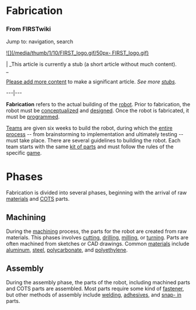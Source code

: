 
# Fabrication

### From FIRSTwiki

Jump to: navigation, search

[![](/media/thumb/1/10/FIRST_logo.gif/50px-
FIRST_logo.gif)](Image:FIRST_logo.gif "" )

|  _This article is currently a stub (a short article without much content).  
_

[Please add more
content](http://www.firstwiki.net/index.php?title=Fabrication&action=edit
"http://www.firstwiki.net/index.php?title=Fabrication&action=edit" ) to make a
significant article. _See more [stubs](Special:Shortpages
"Special:Shortpages" )._  
  
---|---  
  
  
**Fabrication** refers to the actual building of the [robot](Robot "Robot" ). Prior to fabrication, the robot must be [conceptualized](/index.php?title=Analyzing_the_game&action=edit "Analyzing the game" ) and [designed](/index.php?title=Designing_the_robot&action=edit "Designing the robot" ). Once the robot is fabricated, it must be [programmed](Programming "Programming" ). 

[Teams](FIRST_Robotics_Team "FIRST Robotics Team" ) are given six
weeks to build the robot, during which the [entire
process](/index.php?title=Entire_process&action=edit "Entire process" ) \--
from brainstorming to implementation and ultimately testing -- must take
place. There are several guidelines to building the robot. Each team starts
with the same [kit of parts](Kit_of_parts "Kit of parts" ) and must
follow the rules of the specific [game](FRC_Games "FRC Games" ).


# Phases

Fabrication is divided into several phases, beginning with the arrival of raw
[materials](/index.php?title=Materials&action=edit "Materials" ) and
[COTS](/index.php?title=COTS&action=edit "COTS" ) parts.


## Machining

During the [machining](/index.php?title=Machining&action=edit "Machining" )
process, the parts for the robot are created from raw materials. This phases
involves [cutting](/index.php?title=Cutting&action=edit "Cutting" ),
[drilling](/index.php?title=Drilling&action=edit "Drilling" ),
[milling](Mill "Mill" ), or [turning](Lathe "Lathe" ).
Parts are often machined from sketches or CAD drawings. Common
[materials](/index.php?title=Materials&action=edit "Materials" ) include
[aluminum](Aluminum "Aluminum" ), [steel](Steel "Steel"
), [polycarbonate](Polycarbonate "Polycarbonate" ), and
[polyethylene](/index.php?title=Polyethylene&action=edit "Polyethylene" ).


## Assembly

During the assembly phase, the parts of the robot, including machined parts
and COTS parts are assembled. Most parts require some kind of
[fastener](/index.php?title=Fasteners&action=edit "Fasteners" ), but other
methods of assembly include [welding](Welding "Welding" ),
[adhesives](/index.php?title=Adhesives&action=edit "Adhesives" ), and [snap-
in](/index.php?title=Snap-in&action=edit "Snap-in" ) parts.


